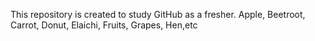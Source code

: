 This repository is created to study GitHub as a fresher.
Apple, Beetroot, Carrot, Donut, Elaichi, Fruits, Grapes, Hen,etc
